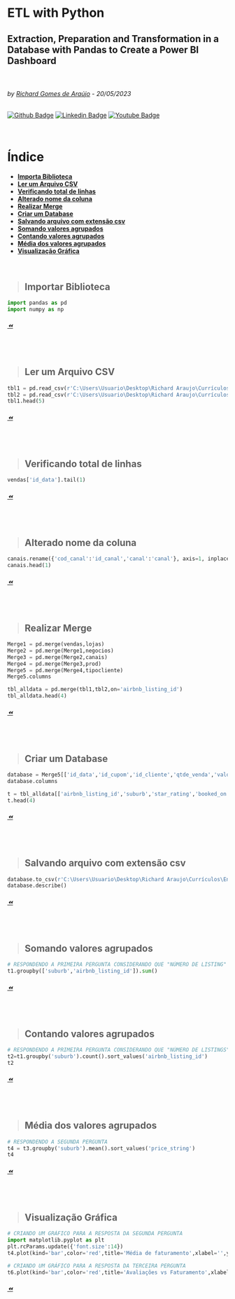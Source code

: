  
# ETL with Python 
## Extraction, Preparation and Transformation in a Database with Pandas to Create a Power BI Dashboard
<p>  <br>
  </p>

###### by [Richard Gomes de Araújo](https://github.com/RichardGomesDeAraujo) - 20/05/2023
[![Github Badge](https://img.shields.io/badge/-Github-000?style=flat-square&logo=Github&logoColor=white&link=https://github.com/RichardGomesDeAraujo)](https://github.com/RichardGomesDeAraujo)
[![Linkedin Badge](https://img.shields.io/badge/-LinkedIn-blue?style=flat-square&logo=Linkedin&logoColor=white&link=https://www.linkedin.com/in/richardaraujoanalistadedados/)](https://www.linkedin.com/in/richardaraujoanalistadedados/)
[![Youtube Badge](https://img.shields.io/badge/-YouTube-ff0000?style=flat-square&labelColor=ff0000&logo=youtube&logoColor=white&link=https://www.youtube.com/channel/UCc_jlqHut_GkXc8ahgQHOOw)](https://www.youtube.com/channel/UCc_jlqHut_GkXc8ahgQHOOw)
<p>  <br>
  </p>
  
# Índice
- [**Importa Biblioteca**](README.md#Importar-Biblioteca)
- [**Ler um Arquivo CSV**](README.md#Ler-um-Arquivo-CSV)
- [**Verificando total de linhas**](README.md#Verificando-total-de-linhas)
- [**Alterado nome da coluna**](README.md#Alterado-nome-da-coluna)
- [**Realizar Merge**](README.md#Realizar-Merge)
- [**Criar um Database**](README.md#Criar-um-Database)
- [**Salvando arquivo com extensão csv**](README.md#Salvando-arquivo-com-extensão-csv)
- [**Somando valores agrupados**](README.md#Somando-valores-agrupados)
- [**Contando valores agrupados**](README.md#Contando-valores-agrupados)
- [**Média dos valores agrupados**](README.md#Média-dos-valores-agrupados)
- [**Visualização Gráfica**](README.md#Visualização-Gráfica)


<p>  <br>
  </p>
  
>## Importar Biblioteca
```PYTHON
import pandas as pd
import numpy as np
```
###### [⏪](README.md#Índice)
<p>  <br>
  </p>

>## Ler um Arquivo CSV
```PYTHON
tbl1 = pd.read_csv(r'C:\Users\Usuario\Desktop\Richard Araujo\Currículos\Entrevistas\Testes\Seazone\desafio_details.csv')
tbl2 = pd.read_csv(r'C:\Users\Usuario\Desktop\Richard Araujo\Currículos\Entrevistas\Testes\Seazone\desafio_priceav.csv')
tbl1.head(5)
```
###### [⏪](README.md#Índice)
<p>  <br>
  </p>
  
>## Verificando total de linhas
```PYTHON
vendas['id_data'].tail(1)
```
###### [⏪](README.md#Índice)
<p>  <br>
  </p>

>## Alterado nome da coluna
```PYTHON
canais.rename({'cod_canal':'id_canal','canal':'canal'}, axis=1, inplace = True)
canais.head(1)
```
###### [⏪](README.md#Índice)
<p>  <br>
  </p>

>## Realizar Merge
```PYTHON
Merge1 = pd.merge(vendas,lojas)
Merge2 = pd.merge(Merge1,negocios)
Merge3 = pd.merge(Merge2,canais)
Merge4 = pd.merge(Merge3,prod)
Merge5 = pd.merge(Merge4,tipocliente)
Merge5.columns

tbl_alldata = pd.merge(tbl1,tbl2,on='airbnb_listing_id')
tbl_alldata.head(4)
```
###### [⏪](README.md#Índice)
<p>  <br>
  </p>

>## Criar um Database
```PYTHON
database = Merge5[['id_data','id_cupom','id_cliente','qtde_venda','valor_venda','valor_imposto','valor_custo','cod_loja','ano_abertura','regional','distrito','cidade','uf','unidade_negocio','canal','fornecedor','produto_nome','categoria','sub_categoria','tipo_cliente']]
database.columns

t = tbl_alldata[['airbnb_listing_id','suburb','star_rating','booked_on','date','price_string','occupied']]
t.head(4)
```
###### [⏪](README.md#Índice)
<p>  <br>
  </p>

>## Salvando arquivo com extensão csv
```PYTHON
database.to_csv(r'C:\Users\Usuario\Desktop\Richard Araujo\Currículos\Entrevistas\Testes\Kliente 360\Arquivos\database.csv',sep=';')
database.describe()
```
###### [⏪](README.md#Índice)
<p>  <br>
  </p>

>## Somando valores agrupados
```PYTHON
# RESPONDENDO A PRIMEIRA PERGUNTA CONSIDERANDO QUE "NÚMERO DE LISTING" É O NÚMERO DO ANÚNCIO E NÃO A QUANTIDADE DE ANÚNCIO.
t1.groupby(['suburb','airbnb_listing_id']).sum()
```
###### [⏪](README.md#Índice)
<p>  <br>
  </p>

>## Contando valores agrupados
```PYTHON
# RESPONDENDO A PRIMEIRA PERGUNTA CONSIDERANDO QUE "NÚMERO DE LISTINGS" É A QUANTIDADE DE ANÚNCIOS POR BAIRRO
t2=t1.groupby('suburb').count().sort_values('airbnb_listing_id')
t2
```
###### [⏪](README.md#Índice)
<p>  <br>
  </p>

>## Média dos valores agrupados
```PYTHON
# RESPONDENDO A SEGUNDA PERGUNTA
t4 = t3.groupby('suburb').mean().sort_values('price_string')
t4
```
###### [⏪](README.md#Índice)
<p>  <br>
  </p>

>## Visualização Gráfica
```PYTHON
# CRIANDO UM GRÁFICO PARA A RESPOSTA DA SEGUNDA PERGUNTA
import matplotlib.pyplot as plt
plt.rcParams.update({'font.size':14})
t4.plot(kind='bar',color='red',title='Média de faturamento',xlabel='',ylabel='Vlr Médio')

# CRIANDO UM GRÁFICO PARA A RESPOSTA DA TERCEIRA PERGUNTA
t6.plot(kind='bar',color='red',title='Avaliações vs Faturamento',xlabel='',ylabel='Faturamento')
```
###### [⏪](README.md#Índice)
<p>  <br>
  </p>

